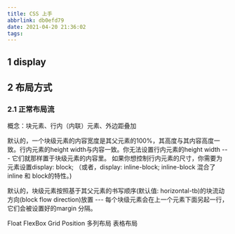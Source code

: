 ```yaml
---
title: CSS 上手
abbrlink: db0efd79
date: 2021-04-20 21:36:02
tags:
---
```


## 1 display

## 2 布局方式

### 2.1 正常布局流

概念：块元素、行内（内联）元素、外边距叠加

默认的，一个块级元素的内容宽度是其父元素的100%，其高度与其内容高度一致。行内元素的height width与内容一致。你无法设置行内元素的height width --- 它们就那样置于块级元素的内容里。 如果你想控制行内元素的尺寸，你需要为元素设置display: block; （或者，display: inline-block; inline-block 混合了inline 和 block的特性。)

默认的，块级元素按照基于其父元素的书写顺序(默认值: horizontal-tb)的块流动方向(block flow direction)放置 --- 每个块级元素会在上一个元素下面另起一行，它们会被设置好的margin 分隔。

Float
FlexBox
Grid
Position
多列布局
表格布局

## 